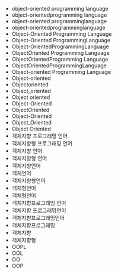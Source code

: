- object-oriented programming language
- object-orientedprogramming language
- object-oriented programminglanguage
- object-orientedprogramminglanguage
- Object-Oriented Programming Language
- Object-Oriented ProgrammingLanguage
- Object-OrientedProgrammingLanguage
- ObjectOriented Programming Language
- ObjectOrientedProgramming Language
- ObjectOrientedProgrammingLanguage
- Object-oriented Programming Language
- Object-oriented
- Objectoriented
- Object_oriented
- Object oriented
- Object-Oriented
- ObjectOriented
- Object-Oriented
- Object_Oriented
- Object Oriented
- 객체지향 프로그래밍 언어
- 객체지향형 프로그래밍 언어
- 객체지향 언어
- 객체지향형 언어
- 객체지향언어
- 객체언어
- 객체지향형언어
- 객체형언어
- 객체형언어
- 객체지향프로그래밍 언어
- 객체지향 프로그래밍언어
- 객체지향프로그래밍언어
- 객체지향프로그래밍
- 객체지향
- 객체지향형
- OOPL
- OOL
- OO
- OOP